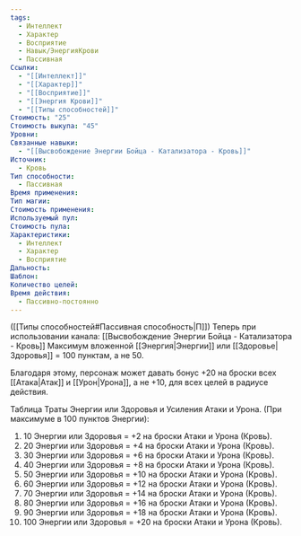 ```yaml
---
tags:
  - Интеллект
  - Характер
  - Восприятие
  - Навык/ЭнергияКрови
  - Пассивная
Ссылки:
  - "[[Интеллект]]"
  - "[[Характер]]"
  - "[[Восприятие]]"
  - "[[Энергия Крови]]"
  - "[[Типы способностей]]"
Стоимость: "25"
Стоимость выкупа: "45"
Уровни: 
Связанные навыки:
  - "[[Высвобождение Энергии Бойца - Катализатора - Кровь]]"
Источник:
  - Кровь
Тип способности:
  - Пассивная
Время применения: 
Тип магии: 
Стоимость применения: 
Используемый пул: 
Стоимость пула: 
Характеристики:
  - Интеллект
  - Характер
  - Восприятие
Дальность: 
Шаблон: 
Количество целей: 
Время действия:
  - Пассивно-постоянно
---
```

([[Типы способностей#Пассивная способность|П]]) Теперь при использовании канала: [[Высвобождение Энергии Бойца - Катализатора - Кровь]] Максимум вложенной [[Энергия|Энергии]] или [[Здоровье|Здоровья]] = 100 пунктам, а не 50.

Благодаря этому, персонаж может давать бонус +20 на броски всех [[Атака|Атак]] и [[Урон|Урона]], а не +10, для всех целей в радиусе действия. 

Таблица Траты Энергии или Здоровья и Усиления Атаки и Урона.
(При максимуме в 100 пунктов Энергии):

1. 10 Энергии или Здоровья = +2 на броски Атаки и Урона (Кровь).
2. 20 Энергии или Здоровья = +4 на броски Атаки и Урона (Кровь).
3. 30 Энергии или Здоровья = +6 на броски Атаки и Урона (Кровь).
4. 40 Энергии или Здоровья = +8 на броски Атаки и Урона (Кровь).
5. 50 Энергии или Здоровья = +10 на броски Атаки и Урона (Кровь).
6. 60 Энергии или Здоровья = +12 на броски Атаки и Урона (Кровь).
7. 70 Энергии или Здоровья = +14 на броски Атаки и Урона (Кровь).
8. 80 Энергии или Здоровья = +16 на броски Атаки и Урона (Кровь).
9. 90 Энергии или Здоровья = +18 на броски Атаки и Урона (Кровь).
10. 100 Энергии или Здоровья = +20 на броски Атаки и Урона (Кровь).